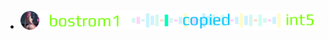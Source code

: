 - ![](https://raw.githubusercontent.com/cybercongress/prism/img-upload/components/1-molecules/neuron/big/clicked.png)